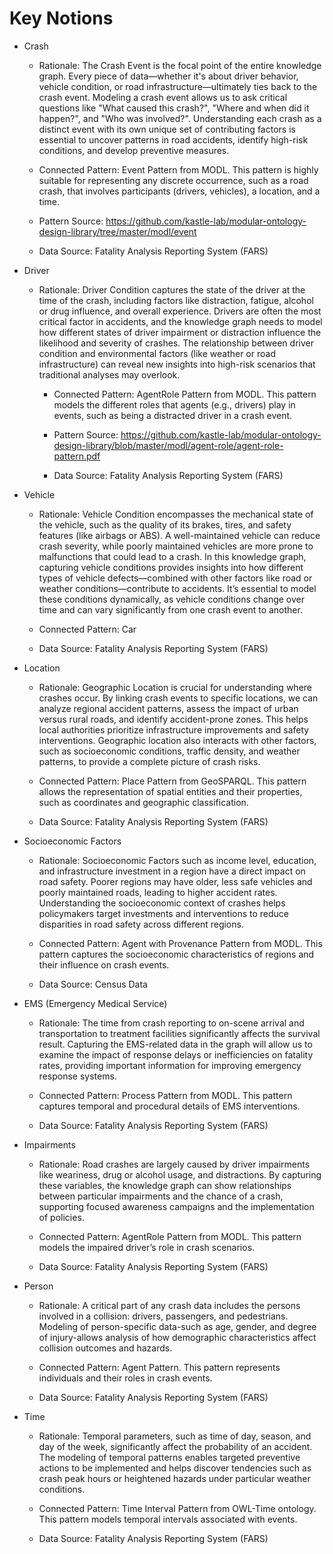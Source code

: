 # Key Notions
* Crash

  * Rationale: The Crash Event is the focal point of the entire knowledge graph. Every piece of data—whether it's about driver behavior, vehicle condition, or road infrastructure—ultimately ties back to the crash event. Modeling a crash event allows us to ask critical questions like "What caused this crash?", "Where and when did it happen?", and "Who was involved?". Understanding each crash as a distinct event with its own unique set of contributing factors is essential to uncover patterns in road accidents, identify high-risk conditions, and develop preventive measures.

  * Connected Pattern: Event Pattern from MODL. This pattern is highly suitable for representing any discrete occurrence, such as a road crash, that involves participants (drivers, vehicles), a location, and a time.
  * Pattern Source: https://github.com/kastle-lab/modular-ontology-design-library/tree/master/modl/event

  * Data Source: Fatality Analysis Reporting System (FARS)

* Driver

  * Rationale: Driver Condition captures the state of the driver at the time of the crash, including factors like distraction, fatigue, alcohol or drug influence, and overall experience. Drivers are often the most critical factor in accidents, and the knowledge graph needs to model how different states of driver impairment or distraction influence the likelihood and severity of crashes. The relationship between driver condition and environmental factors (like weather or road infrastructure) can reveal new insights into high-risk scenarios that traditional analyses may overlook.

    * Connected Pattern: AgentRole Pattern from MODL. This pattern models the different roles that agents (e.g., drivers) play in events, such as being a distracted driver in a crash event.
    * Pattern Source:  https://github.com/kastle-lab/modular-ontology-design-library/blob/master/modl/agent-role/agent-role-pattern.pdf
        
    * Data Source: Fatality Analysis Reporting System (FARS)

* Vehicle

  * Rationale: Vehicle Condition encompasses the mechanical state of the vehicle, such as the quality of its brakes, tires, and safety features (like airbags or ABS). A well-maintained vehicle can reduce crash severity, while poorly maintained vehicles are more prone to malfunctions that could lead to a crash. In this knowledge graph, capturing vehicle conditions provides insights into how different types of vehicle defects—combined with other factors like road or weather conditions—contribute to accidents. It’s essential to model these conditions dynamically, as vehicle conditions change over time and can vary significantly from one crash event to another.

  * Connected Pattern: Car 

  * Data Source: Fatality Analysis Reporting System (FARS)

* Location

  * Rationale: Geographic Location is crucial for understanding where crashes occur. By linking crash events to specific locations, we can analyze regional accident patterns, assess the impact of urban versus rural roads, and identify accident-prone zones. This helps local authorities prioritize infrastructure improvements and safety interventions. Geographic location also interacts with other factors, such as socioeconomic conditions, traffic density, and weather patterns, to provide a complete picture of crash risks.

  * Connected Pattern: Place Pattern from GeoSPARQL. This pattern allows the representation of spatial entities and their properties, such as coordinates and geographic classification.

  * Data Source: Fatality Analysis Reporting System (FARS)

* Socioeconomic Factors

  * Rationale: Socioeconomic Factors such as income level, education, and infrastructure investment in a region have a direct impact on road safety. Poorer regions may have older, less safe vehicles and poorly maintained roads, leading to higher accident rates. Understanding the socioeconomic context of crashes helps policymakers target investments and interventions to reduce disparities in road safety across different regions.

  * Connected Pattern: Agent with Provenance Pattern from MODL. This pattern captures the socioeconomic characteristics of regions and their influence on crash events.

  * Data Source: Census Data

* EMS (Emergency Medical Service)

  * Rationale: The time from crash reporting to on-scene arrival and transportation to treatment facilities significantly affects the survival result. Capturing the EMS-related data in the graph will allow us to examine the impact of response delays or inefficiencies on fatality rates, providing important information for improving emergency response systems.
 
  * Connected Pattern: Process Pattern from MODL. This pattern captures temporal and procedural details of EMS interventions.
 
  * Data Source: Fatality Analysis Reporting System (FARS)

* Impairments

  * Rationale: Road crashes are largely caused by driver impairments like weariness, drug or alcohol usage, and distractions. By capturing these variables, the knowledge graph can show relationships between particular impairments and the chance of a crash, supporting focused awareness campaigns and the implementation of policies.
 
  * Connected Pattern: AgentRole Pattern from MODL. This pattern models the impaired driver’s role in crash scenarios.
 
  * Data Source: Fatality Analysis Reporting System (FARS)
 
* Person

  * Rationale: A critical part of any crash data includes the persons involved in a collision: drivers, passengers, and pedestrians. Modeling of person-specific data-such as age, gender, and degree of injury-allows analysis of how demographic characteristics affect collision outcomes and hazards.

  * Connected Pattern: Agent Pattern. This pattern represents individuals and their roles in crash events.
 
  * Data Source: Fatality Analysis Reporting System (FARS)
 
* Time

  * Rationale: Temporal parameters, such as time of day, season, and day of the week, significantly affect the probability of an accident. The modeling of temporal patterns enables targeted preventive actions to be implemented and helps discover tendencies such as crash peak hours or heightened hazards under particular weather conditions.

  * Connected Pattern: Time Interval Pattern from OWL-Time ontology. This pattern models temporal intervals associated with events.
 
  * Data Source: Fatality Analysis Reporting System (FARS)




